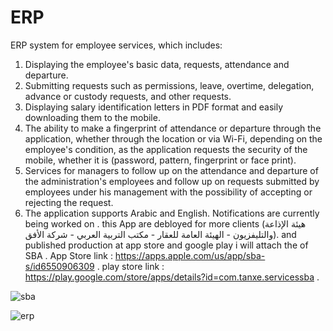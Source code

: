 # ERP
ERP system for employee services, which includes:

1. Displaying the employee's basic data, requests, attendance and departure.
2. Submitting requests such as permissions, leave, overtime, delegation, advance or custody requests, and other requests.
3. Displaying salary identification letters in PDF format and easily downloading them to the mobile.
4. The ability to make a fingerprint of attendance or departure through the application, whether through the location or via Wi-Fi, depending on the employee's condition, as the application requests the security of the mobile, whether it is (password, pattern, fingerprint or face print).
5. Services for managers to follow up on the attendance and departure of the administration's employees and follow up on requests submitted by employees under his management with the possibility of accepting or rejecting the request.
6. The application supports Arabic and English.
Notifications are currently being worked on   .
this App are debloyed for more clients (هيئة الإذاعة والتليفزيون - الهيئة العامة للعقار - مكتب التربية العربي - شركة الأفق).
and published production at app store and google play  i will attach the of SBA .
App Store link :  https://apps.apple.com/us/app/sba-s/id6550906309   .
play store link : https://play.google.com/store/apps/details?id=com.tanxe.servicessba  .



![sba](https://github.com/user-attachments/assets/125df5ee-9763-41c0-9fe1-e2b8b4da9cb3)

![erp](https://github.com/AhmedRezk1997/ERP/assets/106794778/5d7163d4-2693-4bd9-8188-43b2f429f76f)


